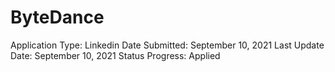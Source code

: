 # ByteDance

Application Type: Linkedin
Date Submitted: September 10, 2021
Last Update Date: September 10, 2021
Status Progress: Applied